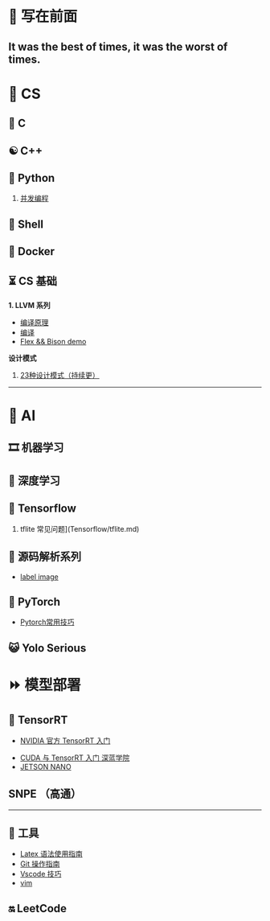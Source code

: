 # 📔 写在前面

It was the best of times, it was the worst of times.
---
#  🍵 CS  
## 📌 C
## ☯ C++
## 🐍 Python
1. [并发编程](Python/python-concurrent.md)
## 🐾 Shell
## 🐋 Docker
## ⏳ CS 基础
**1. LLVM 系列**
- [编译原理](CS/Compilers.md)
- [编译](CS/LLVM/LLVM_Compile.md)
- [Flex && Bison demo](Compilers/demo.md)

 **设计模式**
1. [23种设计模式（持续更）](DataStruct/Builder.md)
---
# 🚀 AI
## 🎞 机器学习
## 💐 深度学习
## 📨 Tensorflow
1. tflite 常见问题](Tensorflow/tflite.md)
## 🐶 源码解析系列
- [label image](Tensorflow/LableImage.md)
## 🍕 PyTorch
- [Pytorch常用技巧](Pytorch/Pytorch.md)
## 😺 **Yolo Serious**
# ⏩ 模型部署
## 🔋 TensorRT
- [NVIDIA 官方 TensorRT 入门 ](CUDA/NVIDIA_TENSORRT.md)
* [CUDA 与 TensorRT 入门 深蓝学院](CUDA/CUDA_SL.md)
* [JETSON NANO](JETSON/AI_ON_JETSON_NANO.md)
## SNPE （高通）
---
## 🔨 工具
* [Latex 语法使用指南](ToolBox/LaTex使用指南)
* [Git 操作指南](ToolBox/Git%E6%93%8D%E4%BD%9C%E6%8C%87%E5%8D%97.md)
* [Vscode 技巧](ToolBox/vscode.md)
* [vim](ToolBox/vim.md)
## 🔛 LeetCode